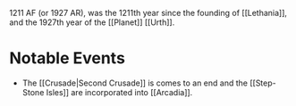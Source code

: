 1211 AF (or 1927 AR), was the 1211th year since the founding of [[Lethania]], and the 1927th year of the [[Planet]] [[Urth]].

# Notable Events
- The [[Crusade|Second Crusade]] is comes to an end and the [[Step-Stone Isles]] are incorporated into [[Arcadia]].
